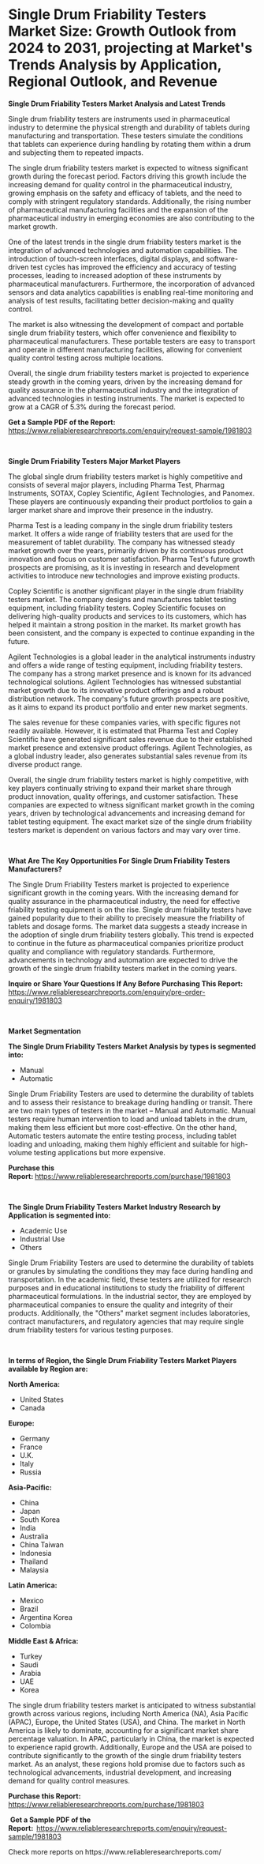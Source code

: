 <p><h1>Single Drum Friability Testers Market Size: Growth Outlook from 2024 to 2031, projecting at Market's Trends Analysis by Application, Regional Outlook, and Revenue</h1></p><p><strong>Single Drum Friability Testers Market Analysis and Latest Trends</strong></p>
<p><p>Single drum friability testers are instruments used in pharmaceutical industry to determine the physical strength and durability of tablets during manufacturing and transportation. These testers simulate the conditions that tablets can experience during handling by rotating them within a drum and subjecting them to repeated impacts.</p><p>The single drum friability testers market is expected to witness significant growth during the forecast period. Factors driving this growth include the increasing demand for quality control in the pharmaceutical industry, growing emphasis on the safety and efficacy of tablets, and the need to comply with stringent regulatory standards. Additionally, the rising number of pharmaceutical manufacturing facilities and the expansion of the pharmaceutical industry in emerging economies are also contributing to the market growth.</p><p>One of the latest trends in the single drum friability testers market is the integration of advanced technologies and automation capabilities. The introduction of touch-screen interfaces, digital displays, and software-driven test cycles has improved the efficiency and accuracy of testing processes, leading to increased adoption of these instruments by pharmaceutical manufacturers. Furthermore, the incorporation of advanced sensors and data analytics capabilities is enabling real-time monitoring and analysis of test results, facilitating better decision-making and quality control.</p><p>The market is also witnessing the development of compact and portable single drum friability testers, which offer convenience and flexibility to pharmaceutical manufacturers. These portable testers are easy to transport and operate in different manufacturing facilities, allowing for convenient quality control testing across multiple locations.</p><p>Overall, the single drum friability testers market is projected to experience steady growth in the coming years, driven by the increasing demand for quality assurance in the pharmaceutical industry and the integration of advanced technologies in testing instruments. The market is expected to grow at a CAGR of 5.3% during the forecast period.</p></p>
<p><strong>Get a Sample PDF of the Report:&nbsp;</strong> <a href="https://www.reliableresearchreports.com/enquiry/request-sample/1981803">https://www.reliableresearchreports.com/enquiry/request-sample/1981803</a></p>
<p>&nbsp;</p>
<p><strong>Single Drum Friability Testers Major Market Players</strong></p>
<p><p>The global single drum friability testers market is highly competitive and consists of several major players, including Pharma Test, Pharmag Instruments, SOTAX, Copley Scientific, Agilent Technologies, and Panomex. These players are continuously expanding their product portfolios to gain a larger market share and improve their presence in the industry.</p><p>Pharma Test is a leading company in the single drum friability testers market. It offers a wide range of friability testers that are used for the measurement of tablet durability. The company has witnessed steady market growth over the years, primarily driven by its continuous product innovation and focus on customer satisfaction. Pharma Test's future growth prospects are promising, as it is investing in research and development activities to introduce new technologies and improve existing products.</p><p>Copley Scientific is another significant player in the single drum friability testers market. The company designs and manufactures tablet testing equipment, including friability testers. Copley Scientific focuses on delivering high-quality products and services to its customers, which has helped it maintain a strong position in the market. Its market growth has been consistent, and the company is expected to continue expanding in the future.</p><p>Agilent Technologies is a global leader in the analytical instruments industry and offers a wide range of testing equipment, including friability testers. The company has a strong market presence and is known for its advanced technological solutions. Agilent Technologies has witnessed substantial market growth due to its innovative product offerings and a robust distribution network. The company's future growth prospects are positive, as it aims to expand its product portfolio and enter new market segments.</p><p>The sales revenue for these companies varies, with specific figures not readily available. However, it is estimated that Pharma Test and Copley Scientific have generated significant sales revenue due to their established market presence and extensive product offerings. Agilent Technologies, as a global industry leader, also generates substantial sales revenue from its diverse product range.</p><p>Overall, the single drum friability testers market is highly competitive, with key players continually striving to expand their market share through product innovation, quality offerings, and customer satisfaction. These companies are expected to witness significant market growth in the coming years, driven by technological advancements and increasing demand for tablet testing equipment. The exact market size of the single drum friability testers market is dependent on various factors and may vary over time.</p></p>
<p>&nbsp;</p>
<p><strong>What Are The Key Opportunities For Single Drum Friability Testers Manufacturers?</strong></p>
<p><p>The Single Drum Friability Testers market is projected to experience significant growth in the coming years. With the increasing demand for quality assurance in the pharmaceutical industry, the need for effective friability testing equipment is on the rise. Single drum friability testers have gained popularity due to their ability to precisely measure the friability of tablets and dosage forms. The market data suggests a steady increase in the adoption of single drum friability testers globally. This trend is expected to continue in the future as pharmaceutical companies prioritize product quality and compliance with regulatory standards. Furthermore, advancements in technology and automation are expected to drive the growth of the single drum friability testers market in the coming years.</p></p>
<p><strong>Inquire or Share Your Questions If Any Before Purchasing This Report:</strong> <a href="https://www.reliableresearchreports.com/enquiry/pre-order-enquiry/1981803">https://www.reliableresearchreports.com/enquiry/pre-order-enquiry/1981803</a></p>
<p>&nbsp;</p>
<p><strong>Market Segmentation</strong></p>
<p><strong>The Single Drum Friability Testers Market Analysis by types is segmented into:</strong></p>
<p><ul><li>Manual</li><li>Automatic</li></ul></p>
<p><p>Single Drum Friability Testers are used to determine the durability of tablets and to assess their resistance to breakage during handling or transit. There are two main types of testers in the market – Manual and Automatic. Manual testers require human intervention to load and unload tablets in the drum, making them less efficient but more cost-effective. On the other hand, Automatic testers automate the entire testing process, including tablet loading and unloading, making them highly efficient and suitable for high-volume testing applications but more expensive.</p></p>
<p><strong>Purchase this Report:&nbsp;</strong><a href="https://www.reliableresearchreports.com/purchase/1981803">https://www.reliableresearchreports.com/purchase/1981803</a></p>
<p>&nbsp;</p>
<p><strong>The Single Drum Friability Testers Market Industry Research by Application is segmented into:</strong></p>
<p><ul><li>Academic Use</li><li>Industrial Use</li><li>Others</li></ul></p>
<p><p>Single Drum Friability Testers are used to determine the durability of tablets or granules by simulating the conditions they may face during handling and transportation. In the academic field, these testers are utilized for research purposes and in educational institutions to study the friability of different pharmaceutical formulations. In the industrial sector, they are employed by pharmaceutical companies to ensure the quality and integrity of their products. Additionally, the "Others" market segment includes laboratories, contract manufacturers, and regulatory agencies that may require single drum friability testers for various testing purposes.</p></p>
<p>&nbsp;</p>
<p><strong>In terms of Region, the Single Drum Friability Testers Market Players available by Region are:</strong></p>
<p>
    <p> <strong> North America: </strong>
        <ul>
            <li>United States</li>
            <li>Canada</li>
        </ul>
        </p> 
    <p> <strong> Europe: </strong>
        <ul>
            <li>Germany</li>
            <li>France</li>
            <li>U.K.</li>
            <li>Italy</li>
            <li>Russia</li>
        </ul>
        </p> 
    <p> <strong> Asia-Pacific: </strong>
        <ul>
            <li>China</li>
            <li>Japan</li>
            <li>South Korea</li>
            <li>India</li>
            <li>Australia</li>
            <li>China Taiwan</li>
            <li>Indonesia</li>
            <li>Thailand</li>
            <li>Malaysia</li>
        </ul>
        </p> 
    <p> <strong> Latin America: </strong>
        <ul>
            <li>Mexico</li>
            <li>Brazil</li>
            <li>Argentina Korea</li>
            <li>Colombia</li>
        </ul>
        </p> 
    <p> <strong> Middle East & Africa: </strong>
        <ul>
            <li>Turkey</li>
            <li>Saudi</li>
            <li>Arabia</li>
            <li>UAE</li>
            <li>Korea</li>
        </ul>
    </p>
    </p>
<p><p>The single drum friability testers market is anticipated to witness substantial growth across various regions, including North America (NA), Asia Pacific (APAC), Europe, the United States (USA), and China. The market in North America is likely to dominate, accounting for a significant market share percentage valuation. In APAC, particularly in China, the market is expected to experience rapid growth. Additionally, Europe and the USA are poised to contribute significantly to the growth of the single drum friability testers market. As an analyst, these regions hold promise due to factors such as technological advancements, industrial development, and increasing demand for quality control measures.</p></p>
<p><strong>Purchase this Report: </strong><a href="https://www.reliableresearchreports.com/purchase/1981803">https://www.reliableresearchreports.com/purchase/1981803</a></p>
<p>&nbsp;<strong>Get a Sample PDF of the Report:&nbsp;&nbsp;</strong><a href="https://www.reliableresearchreports.com/enquiry/request-sample/1981803">https://www.reliableresearchreports.com/enquiry/request-sample/1981803</a></p>
<p><strong></strong></p>
<p>Check more reports on https://www.reliableresearchreports.com/</p>